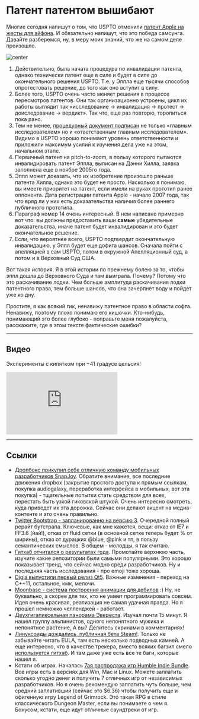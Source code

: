 # Патент патентом вышибают

Многие сегодня напишут о том, что USPTO отменили [патент Apple на  жесты для айфона](http://news.cnet.com/8301-13579_3-57560112-37/key-apple-patent-used-against-samsung-under-fire/). И обязательно напишут, что это победа самсунга. Давайте разберемся, ну, в меру моих знаний, что же на самом деле произошло.

![center](http://www.ictbusiness.it/files/2012/08/immagini/29482/apple-vs-sam_t.jpg)

1. Действительно, была начата процедура по инвалидации патента, однако технически патент еще в силе и будет в силе до окончательного решения USPTO. Т.е. у Эппла еще тысячи способов опротестовать решение, до того как оно вступит в силу.
2. Более того, USPTO очень часто меняет решения в процессе пересмотров патентов. Они так организационно устроены, цикл их работы выглядит так «исследование -> инвалидация -> протест -> доиследование -> вердикт». Так что, еще раз повторю, торопиться пока рано.
3. Тем не менее, [процедурный документ подписан](http://ru.scribd.com/doc/117432798/Pinch-to-Zoom-Patent-Invalidated) не только «главным исследователем» но и «ответственным главным исследователем». Видимо в USPTO хорошо понимают уровень ответственности и приложили максимум усилий к изучения дела уже на этом, начальном этапе.
4. Первичный патент на pitch-to-zoom, в пользу которого пытаются инвалидировать патент Эппла, выписан на Дэнни Хилла, заявка заполнена еще в ноябре 2005го года.
5. Эппл может доказать, что их изобретение произошло раньше патента Хилла, однако это будет не просто. Насколько я понимаю, вы имеете приоритет на патент, если имели на руках прототип ранее оппонента. Дата регистрации патента Apple - начало 2007 года, так что вряд ли у них есть доказательства наличия более раннего публичного прототипа.
6. Параграф номер 14 очень интересный. В нем написано примерно вот что: вы должны предоставить ваши **самые** убедительные доказательства, иначе патент будет инвалидирован и это будет окончательное решение.
7. Если, что вероятнее всего, USPTO подтвердит окончательную инвалидацию, у Эппл будет еще дофига шансов. Сначала пойти с апелляцией в сам USPTO, потом в окружной Апелляционный суд, а потом и в Верховный Суд США.

Вот такая история. Я в этой истории по прежнему болею за то, чтобы эппл дошла до Верховного Суда и там выиграла. Почему? Потому что это раскачивание лодки. Чем больше амплитуда раскачивания лодки патентного права, тем больше шансов, что она зачерпнет воду и пойдет уже ко дну.

Простите, я как всякий гик, ненавижу патентное право в области софта. Ненавижу, поэтому плохо понимаю его кишочки. Кто-нибудь, понимающий это более глубоко - поправьте меня пожалуйста, расскажите, где в этом тексте фактические ошибки?



-----

## Видео

Эксперименты c кипятком при −41 градусе цельсия!

<iframe width=300 height=168 src="http://www.youtube.com/embed/HxnOmhDTSKw" frameborder="0" allowfullscreen></iframe>

-----

## Ссылки
* [Дропбокс прикупил себе отличную команду мобильных разработчиков SnapJoy](http://techcrunch.com/2012/12/19/dropbox-acquires-snapjoy-and-puts-photos-into-its-focus/). Обратите внимание, все последние движения dropbox (закрытие простого доступа к прямым ссылкам, покупка audiogalaxy, переработка интерфейса в мобильных, вот эта покупка) - тщательные попытки стать средством для всех, перестать быть узкой гиковской штукой. Очень интересно смотреть, куда приведет их эта дорожка. Сейчас они делают акцент на медиа-контенте и это очень правильно.
* [Twitter Bootstrap - запланированно на версию 3](https://github.com/twitter/bootstrap/wiki/Upcoming-3.0-changes). Очередной полный рерайт бутстрапа. Ключевые, как мне кажется,  вещи: отказ от IE7 и FF3.6 (йай!), отказ от fluid сетки (в основной сетке теперь будет % от ширины), отказ от дурацких @blue, @pink и тп, в пользу семантических смыслов. В общем - молодцы, я так считаю.
* [Гитхаб отчитался о результатах года](https://github.com/blog/1359-the-octoverse-in-2012). Промотайте верхнюю часть, изучите какие репозитории были самыми популярными. Это хорошо показывает тренд, что сейчас модно среди разработчиков. Ну и последняя часть исследования - про emoji тоже хороша.
* [Digia выпустили первый релиз Qt5](http://digia.com/en/Home/Company/News/Digia-launches-Qt-5-cross-platform-application-development-and-UI-framework/). Важные изменения - переход на C++11, остальное, кмк, мелочи.
* [Moonbase - система построения анимации для дебилов](http://moonbase.com/) :) Ну, не буквально, а скорее для тех, кто не умеет программировать совсем. Идея очень красивая, реализация не самая удачная правда. Но я прошел немножко челленджей - работает.
* [Двухгигапиксельная панорама Эвереста](https://s3.amazonaws.com/Gigapans/EBC_Pumori_050112_8bit_FLAT/EBC_Pumori_050112_8bit_FLAT.html). Изучал почти 15 минут. Я нашел группу альпинистов, одного непонятного мужика и непонятное растение[.](http://f.cl.ly/items/3w2j2h0a1a3h0M1K0i3l/ppl.jpg) А вы? Делитесь скринами в комментариях!
* [Линуксоиды дождались, публичная бета Steam!](http://steamcommunity.com/games/221410/announcements/detail/1747660173332716773). Только не забывайте читать EULA, там есть несколько подводных камней. А еще интересно, что в качестве трекера, вместо всяких багзил смело [используется гитхаб](https://github.com/ValveSoftware/steam-for-linux/issues). И там даже уже есть все те баги, которые нашел я.
* Кстати об играх. Началась [7ая распродажа игр Humble Indie Bundle](http://www.humblebundle.com/#7). Все игры есть в версиях для Win, Mac и Linux. Можете заплатить сколько угодно денег и получить 7 отличных игр от независимых разработчиков. Но я очень рекомендую заплатить чуть больше, чем средний заплативший (сейчас это $6.36) чтобы получить еще и офигенную игру Legend of Grimrock. Это такая RPG в стиле классического Dungeon Master, если вы понимаете о чем я. Бонусом, кстати, еще идут отличные саундтреки от игр.